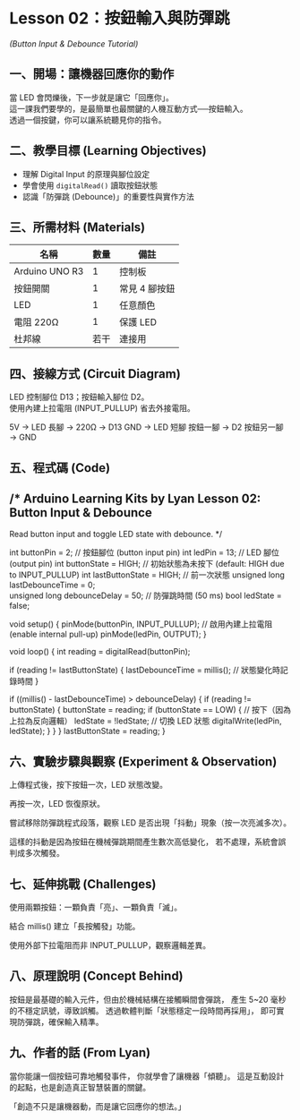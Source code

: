 # Lesson 02：按鈕輸入與防彈跳  
*(Button Input & Debounce Tutorial)*

## 一、開場：讓機器回應你的動作
當 LED 會閃爍後，下一步就是讓它「回應你」。  
這一課我們要學的，是最簡單也最關鍵的人機互動方式──按鈕輸入。  
透過一個按鍵，你可以讓系統聽見你的指令。

## 二、教學目標 (Learning Objectives)
- 理解 Digital Input 的原理與腳位設定  
- 學會使用 `digitalRead()` 讀取按鈕狀態  
- 認識「防彈跳 (Debounce)」的重要性與實作方法  

## 三、所需材料 (Materials)
| 名稱 | 數量 | 備註 |
|------|------|------|
| Arduino UNO R3 | 1 | 控制板 |
| 按鈕開關 | 1 | 常見 4 腳按鈕 |
| LED | 1 | 任意顏色 |
| 電阻 220Ω | 1 | 保護 LED |
| 杜邦線 | 若干 | 連接用 |

## 四、接線方式 (Circuit Diagram)
LED 控制腳位 D13；按鈕輸入腳位 D2。  
使用內建上拉電阻 (INPUT_PULLUP) 省去外接電阻。  

5V → LED 長腳 → 220Ω → D13
GND → LED 短腳
按鈕一腳 → D2
按鈕另一腳 → GND

## 五、程式碼 (Code)

/*
  Arduino Learning Kits by Lyan
  Lesson 02: Button Input & Debounce
  ----------------------------------------
  Read button input and toggle LED state with debounce.
*/

int buttonPin = 2;    // 按鈕腳位 (button input pin)
int ledPin = 13;      // LED 腳位 (output pin)
int buttonState = HIGH;       // 初始狀態為未按下 (default: HIGH due to INPUT_PULLUP)
int lastButtonState = HIGH;   // 前一次狀態
unsigned long lastDebounceTime = 0;  
unsigned long debounceDelay = 50;  // 防彈跳時間 (50 ms)
bool ledState = false;

void setup() {
  pinMode(buttonPin, INPUT_PULLUP);  // 啟用內建上拉電阻 (enable internal pull-up)
  pinMode(ledPin, OUTPUT);
}

void loop() {
  int reading = digitalRead(buttonPin);

  if (reading != lastButtonState) {
    lastDebounceTime = millis();  // 狀態變化時記錄時間
  }

  if ((millis() - lastDebounceTime) > debounceDelay) {
    if (reading != buttonState) {
      buttonState = reading;
      if (buttonState == LOW) {   // 按下（因為上拉為反向邏輯）
        ledState = !ledState;     // 切換 LED 狀態
        digitalWrite(ledPin, ledState);
      }
    }
  }
  lastButtonState = reading;
}


## 六、實驗步驟與觀察 (Experiment & Observation)

上傳程式後，按下按鈕一次，LED 狀態改變。

再按一次，LED 恢復原狀。

嘗試移除防彈跳程式段落，觀察 LED 是否出現「抖動」現象（按一次亮滅多次）。

這樣的抖動是因為按鈕在機械彈跳期間產生數次高低變化，
若不處理，系統會誤判成多次觸發。

## 七、延伸挑戰 (Challenges)

使用兩顆按鈕：一顆負責「亮」、一顆負責「滅」。

結合 millis() 建立「長按觸發」功能。

使用外部下拉電阻而非 INPUT_PULLUP，觀察邏輯差異。

## 八、原理說明 (Concept Behind)

按鈕是最基礎的輸入元件，但由於機械結構在接觸瞬間會彈跳，
產生 5~20 毫秒的不穩定訊號，導致誤觸。
透過軟體判斷「狀態穩定一段時間再採用」，
即可實現防彈跳，確保輸入精準。

## 九、作者的話 (From Lyan)

當你能讓一個按鈕可靠地觸發事件，
你就學會了讓機器「傾聽」。
這是互動設計的起點，也是創造真正智慧裝置的關鍵。

「創造不只是讓機器動，而是讓它回應你的想法。」
